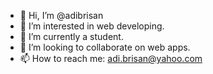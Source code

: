 - 👋 Hi, I’m @adibrisan
- 👀 I’m interested in web developing.
- 🌱 I’m currently a student.
- 💞️ I’m looking to collaborate on web apps.
- 📫 How to reach me: adi.brisan@yahoo.com

<!---
adibrisan/adibrisan is a ✨ special ✨ repository because its `README.md` (this file) appears on your GitHub profile.
You can click the Preview link to take a look at your changes.
--->
